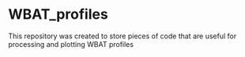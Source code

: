# WBAT_profiles

This repository was created to store pieces of code that are useful for processing and plotting WBAT profiles

